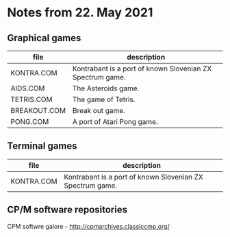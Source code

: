 # Notes from 22. May 2021

## Graphical games

| file         | description                                               |
|--------------|-----------------------------------------------------------|
| KONTRA.COM   | Kontrabant is a port of known Slovenian ZX Spectrum game. |
| AIDS.COM     | The Asteroids game.                                       |
| TETRIS.COM   | The game of Tetris.                                       |
| BREAKOUT.COM | Break out game.                                           |
| PONG.COM     | A port of Atari Pong game.                                |

## Terminal games

| file         | description                                               |
|--------------|-----------------------------------------------------------|
| KONTRA.COM   | Kontrabant is a port of known Slovenian ZX Spectrum game. |

## CP/M software repositories 

CPM softwre galore - http://cpmarchives.classiccmp.org/

